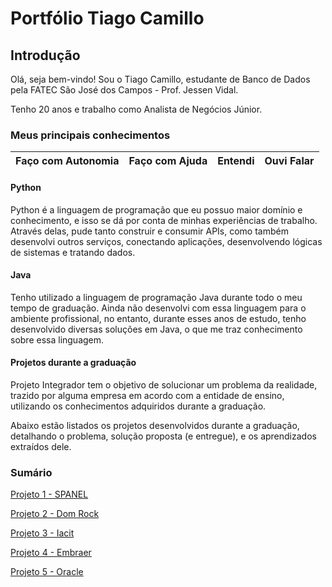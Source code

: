 # Portfólio Tiago Camillo

## Introdução

Olá, seja bem-vindo! Sou o Tiago Camillo, estudante de Banco de Dados pela FATEC São José dos Campos - Prof. Jessen Vidal.

Tenho 20 anos e trabalho como Analista de Negócios Júnior.

### Meus principais conhecimentos

| Faço com Autonomia  | Faço com Ajuda | Entendi | Ouvi Falar | 
| ------------------- | -------------- | ------- | ---------- |

#### Python

Python é a linguagem de programação que eu possuo maior domínio e conhecimento, e isso se dá por conta de minhas experiências de trabalho. Através delas, pude tanto construir e consumir APIs, como também desenvolvi outros serviços, conectando aplicações, desenvolvendo lógicas de sistemas e tratando dados. 

#### Java

Tenho utilizado a linguagem de programação Java durante todo o meu tempo de graduação. Ainda não desenvolvi com essa linguagem para o ambiente profissional, no entanto, durante esses anos de estudo, tenho desenvolvido diversas soluções em Java, o que me traz conhecimento sobre essa linguagem.

#### Projetos durante a graduação

Projeto Integrador tem o objetivo de solucionar um problema da realidade, trazido por alguma empresa em acordo com a entidade de ensino, utilizando os conhecimentos adquiridos durante a graduação.

Abaixo estão listados os projetos desenvolvidos durante a graduação, detalhando o problema, solução proposta (e entregue), e os aprendizados extraídos dele.

### Sumário

[Projeto 1 - SPANEL](https://github.com/tiagocamillo/Portfolio-Banco-de-Dados/blob/develop/Projetos/1%20Semestre.md)

[Projeto 2 - Dom Rock](https://github.com/tiagocamillo/Portfolio-Banco-de-Dados/blob/develop/Projetos/2%20Semestre.md)

[Projeto 3 - Iacit](https://github.com/tiagocamillo/Portfolio-Banco-de-Dados/blob/develop/Projetos/3%20Semestre.md)

[Projeto 4 - Embraer](https://github.com/tiagocamillo/Portfolio-Banco-de-Dados/blob/develop/Projetos/4%20Semestre.md)

[Projeto 5 - Oracle](https://github.com/tiagocamillo/Portfolio-Banco-de-Dados/blob/develop/Projetos/5%20Semestre.md)
